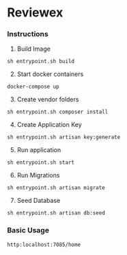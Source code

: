 # Reviewex

### Instructions

1. Build Image
```
sh entrypoint.sh build 
```

2. Start docker containers
```
docker-compose up
```

3. Create vendor folders
```
sh entrypoint.sh composer install 
```

4. Create Application Key
```
sh entrypoint.sh artisan key:generate 
```
  
5. Run application
```
sh entrypoint.sh start
```

6. Run Migrations
```
sh entrypoint.sh artisan migrate
```

7. Seed Database
```
sh entrypoint.sh artisan db:seed
```
  
### Basic Usage
  
```
http:localhost:7085/home
```
